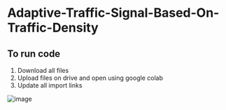 # Adaptive-Traffic-Signal-Based-On-Traffic-Density
## To run code

1. Download all files
2. Upload files on drive and open using google colab
3. Update all import links

![image](https://user-images.githubusercontent.com/87848633/212292853-90d74b74-d239-49ae-beb5-46e0ab70ddd6.png)

